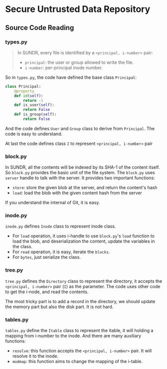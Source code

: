 # Secure Untrusted Data Repository

## Source Code Reading

### types.py

> In SUNDR, every file is identified by a `<principal, i-number>` pair:
>
> + `principal`: the user or group allowed to write the file.
> + `i-number`: per-principal inode number.

So in `types.py`, the code have defined the base class `Principal`:

```py
class Principal:
    @property
    def id(self):
        return -1
    def is_user(self):
        return False
    def is_group(self):
        return False
```

And the code defines `User` and `Group` class to derive from `Principal`. The code
is easy to understand.

At last the code defines class `I` to represent `<principal, i-number>` pair

### block.py

In SUNDR, all the contents will be indexed by its SHA-1 of the content itself. So
`block.py` provides the basic unit of the file system. The `block.py` uses `server`
handle to talk with the server. It provides two important functions:

+ `store`: store the given blob at the server, and return the content's hash
+ `load`: load the blob with the given content hash from the server

If you understand the internal of Git, it is easy.

### inode.py

`inode.py` defines `Inode` class to represent inode class.

+ For `load` operation, it uses i-handle to use `block.py`'s `load` function
to load the blob, and deserialization the content, update the variables in the
class.
+ For `read` operation, it is easy, iterate the `blocks`.
+ For `bytes`, just serialize the class.

### tree.py

`tree.py` defines the `Directory` class to represent the directory, it accepts
the `<principal, i-number>` pair (`I`) as the parameter. The code uses other code
to get the i-node, and read the contents.

The most tricky part is to add a record in the directory, we should update the memory
part but also the disk part. It is not hard.

### tables.py

`tables.py` define the `Itable` class to represent the itable, it will holding a mapping
from i-number to the inode. And there are many auxiliary functions:

+ `resolve`: this function accepts the `<principal, i-number>` pair. It will resolve it
to the inode.
+ `modmap`: this function aims to change the mapping of the i-table.
